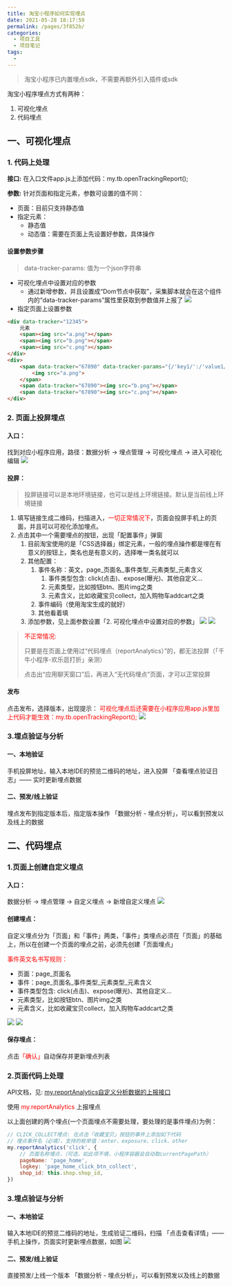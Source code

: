 ```yaml
---
title: 淘宝小程序如何实现埋点
date: 2021-05-28 18:17:59
permalink: /pages/3f852b/
categories:
  - 项目工具
  - 项目笔记
tags:
  -
---
```


> 淘宝小程序已内置埋点sdk，不需要再额外引入插件或sdk

淘宝小程序埋点方式有两种：
1. 可视化埋点
2. 代码埋点



## 一、可视化埋点

### 1. 代码上处理
**接口:**
在入口文件app.js上添加代码：my.tb.openTrackingReport();

**参数:**
针对页面和指定元素，参数可设置的值不同：
+ 页面：目前只支持静态值
+ 指定元素：
  + 静态值
  + 动态值：需要在页面上先设置好参数，具体操作

#### 设置参数步骤
> data-tracker-params: 值为一个json字符串
+ 可视化埋点中设置对应的参数
    + 通过新增参数，并且设置成“Dom节点中获取”，采集脚本就会在这个组件内的“data-tracker-params”属性里获取到参数值并上报了
      ![](../../.vuepress/public/assets/project/20210526174456.jpg)
+ 指定页面上设置参数
```html
<div data-tracker="12345">
    元素
    <span><img src="a.png"></span>
    <span><img src="b.png"></span>
    <span><img src="c.png"></span>
</div>
<div>
    <span data-tracker="67890" data-tracker-params="{/'key1/':/'value1/'}">
        <img src="a.png">
    </span>
    <span data-tracker="67890"><img src="b.png"></span>
    <span data-tracker="67890"><img src="c.png"></span>
</div>
```

### 2. 页面上投屏埋点
#### 入口：
找到对应小程序应用，路径：数据分析 → 埋点管理 → 可视化埋点 → 进入可视化编辑
![](../../.vuepress/public/assets/project/20210526163442.jpg)

#### 投屏：
> 投屏链接可以是本地环境链接，也可以是线上环境链接。默认是当前线上环境链接
   1. 填写链接生成二维码，扫描进入，<font color="red">一切正常情况下</font>，页面会投屏手机上的页面，并且可以可视化添加埋点。
   2. 点击其中一个需要埋点的按钮，出现「配置事件」弹窗
      1. 目前淘宝使用的是「CSS选择器」绑定元素，一般的埋点操作都是埋在有意义的按钮上，类名也是有意义的，选择唯一类名就可以
      2. 其他配置：
         1. 事件名称：英文，page_页面名_事件类型_元素类型_元素含义
            1. 事件类型包含:  click(点击)、expose(曝光)、其他自定义...
            2. 元素类型，比如按钮btn、图片img之类
            3. 元素含义，比如收藏宝贝collect，加入购物车addcart之类
         2. 事件编码（使用淘宝生成的就好）
         3. 其他看着填
      3. 添加参数，见上面参数设置「2. 可视化埋点中设置对应的参数」
      ![](../../.vuepress/public/assets/project/20210526164236.jpg)
      ![](../../.vuepress/public/assets/project/20210526164411.jpg)

> <font color="red">不正常情况: </font>
>
> 只要是在页面上使用过“代码埋点（reportAnalytics）”的，都无法投屏（「千牛小程序-欢乐逛打折」亲测）
>
> 点击出“应用聊天窗口”后，再进入“无代码埋点”页面，才可以正常投屏


#### 发布
点击发布，选择版本，出现提示：
<font color="red">可视化埋点后还需要在小程序应用app.js里加上代码才能生效：my.tb.openTrackingReport();</font>
![](../../.vuepress/public/assets/project/20210526165550.jpg)



### 3.埋点验证与分析
#### 一、本地验证
手机投屏地址，输入本地IDE的预览二维码的地址，进入投屏
「查看埋点验证日志」—— 实时更新埋点数据

#### 二、预发/线上验证
埋点发布到指定版本后，指定版本操作
「数据分析 - 埋点分析」，可以看到预发以及线上的数据




## 二、代码埋点
### 1.页面上创建自定义埋点
#### 入口：
数据分析 → 埋点管理 → 自定义埋点 → 新增自定义埋点
![](../../.vuepress/public/assets/project/20210527142437.jpg)

#### 创建埋点：
自定义埋点分为「页面」和「事件」两类，「事件」类埋点必须在「页面」的基础上，所以在创建一个页面的埋点之前，必须先创建「页面埋点」

<font color="red">事件英文名书写规则：</font>
+ 页面：page_页面名
+ 事件：page_页面名_事件类型_元素类型_元素含义
+ 事件类型包含:  click(点击)、expose(曝光)、其他自定义...
+ 元素类型，比如按钮btn、图片img之类
+ 元素含义，比如收藏宝贝collect，加入购物车addcart之类

![](../../.vuepress/public/assets/project/20210527144654.jpg)
![](../../.vuepress/public/assets/project/20210527144836.jpg)

#### 保存埋点：
点击<font color="red">「确认」</font>自动保存并更新埋点列表



### 2.页面代码上处理
API文档，见: [my.reportAnalytics自定义分析数据的上报接口](https://miniapp.open.taobao.com/docV3.htm?docId=907&docType=20&source=search)

使用<font color="red"> my.reportAnalytics </font>上报埋点

以上面创建的两个埋点(一个页面埋点不需要处理，要处理的是事件埋点)为例：

```js
// CLICK_COLLECT埋点: 在点击「收藏宝贝」按钮的事件上添加如下代码
// 埋点事件名（必填），支持的枚举值：enter、exposure、click、other
my.reportAnalytics('click', {
    // 页面名称埋点，（可选，如此项不填，小程序容器会自动取currentPagePath）
    pageName: 'page_home',
    logkey: 'page_home_click_btn_collect',
    shop_id: this.shop.shop_id,
})
```


### 3.埋点验证与分析
#### 一、本地验证
输入本地IDE的预览二维码的地址，生成验证二维码，扫描
「点击查看详情」—— 手机上操作，页面实时更新埋点数据，如图
![](../../.vuepress/public/assets/project/20210527175656.jpg)

#### 二、预发/线上验证
直接预发/上线一个版本
「数据分析 - 埋点分析」，可以看到预发以及线上的数据


